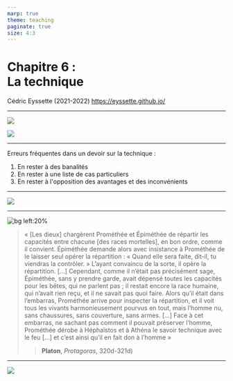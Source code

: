 ```yaml
---
marp: true
theme: teaching
paginate: true
size: 4:3
---
```


<!-- _class: titre -->

# Chapitre 6 : <br>La technique <!-- fit -->
Cédric Eyssette (2021-2022)
https://eyssette.github.io/


---
<!-- _class: i2t0 contain -->

![](https://lh5.googleusercontent.com/8t_lDhjfO6-CkdPPuup3zWGQQ_lEQB91t-6k8w2kOXfErYtBohDG0Qp4yZamTlqli0QGuLTmL15rCnxNl0pz6yG0kbWLHcQIopYd9wIE5yAU1sDJQ25vgRHIUB9nx4IIqBZdocZcGjU)

![](https://lh6.googleusercontent.com/EU4tccgRgA0xGnVqrSOMJx2G6L6obkhf2B9eJzT1m6mYURW3YZU2N5yt6_azq0RgHI8h5JlMnE1YdNsedLBlvvc0zq7GtGCAbnxRqtrO0fEpP7pbSeqG5In2-_r-_tStfBDX2lVbhz4)


---
<!-- _class:  -->
Erreurs fréquentes dans un devoir sur la technique :

1. En rester à des banalités
2. En rester à une liste de cas particuliers
3. En rester à l'opposition des avantages et des inconvénients


---
<!-- _class: i1t0 -->

![](https://lh4.googleusercontent.com/SV0cgEnXOh_3oZFJlddAO21Fn2-CdB25LStQZt0RvFpPiwrh2Ry7kRuI1k33aNUnAuV1IoJbScrYuABiF7z77d8pnflzt7wAnYV1NSMm9Z_a3voY2C_9y21vT3eFXymjtLipt7ZydYY)


---
<!-- _class: citationC fmmmmm-->
![bg left:20%](https://upload.wikimedia.org/wikipedia/commons/thumb/d/da/Plato_Pio-Clemetino_Inv305.jpg/520px-Plato_Pio-Clemetino_Inv305.jpg)

>« [Les dieux] chargèrent Prométhée et Épiméthée de répartir les capacités entre chacune [des races mortelles], en bon ordre, comme il convient. Épiméthée demande alors avec insistance à Prométhée de le laisser seul opérer la répartition : « Quand elle sera faite, dit-il, tu viendras la contrôler. » L’ayant convaincu de la sorte, il opère la répartition. […] Cependant, comme il n’était pas précisément sage, Épiméthée, sans y prendre garde, avait dépensé toutes les capacités pour les bêtes, qui ne parlent pas ; il restait encore la race humaine, qui n’avait rien reçu, et il ne savait pas quoi faire. Alors qu’il était dans l’embarras, Prométhée arrive pour inspecter la répartition, et il voit tous les vivants harmonieusement pourvus en tout, mais l’homme nu, sans chaussures, sans couverture, sans armes. […] Face à cet embarras, ne sachant pas comment il pouvait préserver l’homme, Prométhée dérobe à Héphaïstos et à Athéna le savoir technique avec le feu […] et c’est ainsi qu’il en fait don à l’homme »
>>**Platon**, _Protagoras_, 320d-321d)


---
<!-- _class: i1t0 pp-->

![](https://lh5.googleusercontent.com/ToBsW26po7OlvxG5Nd0QiNs5hAzihx4RjmKmG2Z-Wqz3JnEzSrmS9Vi2S8PglkogBibJzfRypsqId_2ZRonEEkHk1qzjQAr3KhZ09QrbtC6uaQm5FuaAB4HiwUL3pctUd0slTCFooS4)
